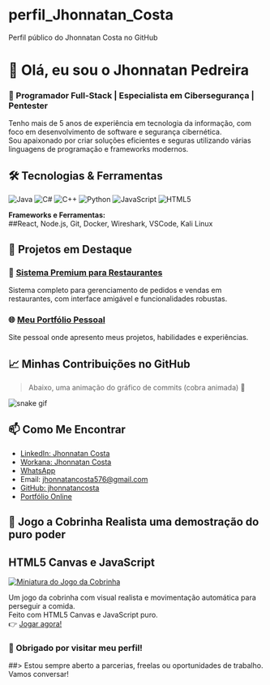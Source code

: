 # perfil_Jhonnatan_Costa
Perfil público do Jhonnatan Costa no GitHub
# 👋 Olá, eu sou o Jhonnatan Pedreira

### 🚀 Programador Full-Stack | Especialista em Cibersegurança | Pentester

Tenho mais de 5 anos de experiência em tecnologia da informação, com foco em desenvolvimento de software e segurança cibernética.  
Sou apaixonado por criar soluções eficientes e seguras utilizando várias linguagens de programação e frameworks modernos.



## 🛠️ Tecnologias & Ferramentas

![Java](https://img.shields.io/badge/Java-ED8B00?style=for-the-badge&logo=java&logoColor=white)
![C#](https://img.shields.io/badge/C%23-239120?style=for-the-badge&logo=c-sharp&logoColor=white)
![C++](https://img.shields.io/badge/C++-00599C?style=for-the-badge&logo=c%2B%2B&logoColor=white)
![Python](https://img.shields.io/badge/Python-3776AB?style=for-the-badge&logo=python&logoColor=white)
![JavaScript](https://img.shields.io/badge/JavaScript-F7DF1E?style=for-the-badge&logo=javascript&logoColor=black)
![HTML5](https://img.shields.io/badge/HTML5-E34F26?style=for-the-badge&logo=html5&logoColor=white)

**Frameworks e Ferramentas:**  
##React, Node.js, Git, Docker, Wireshark, VSCode, Kali Linux



## 🌟 Projetos em Destaque

### 💼 [Sistema Premium para Restaurantes](https://lnkd.in/gSDdjFUA)  
Sistema completo para gerenciamento de pedidos e vendas em restaurantes, com interface amigável e funcionalidades robustas.

### 🌐 [Meu Portfólio Pessoal](https://jhonnatancosta.github.io/portfolio-JHONNATANCOSTA/index.html)  
Site pessoal onde apresento meus projetos, habilidades e experiências.



## 📈 Minhas Contribuições no GitHub

> Abaixo, uma animação do gráfico de commits (cobra animada) 🐍

![snake gif](https://github.com/jhonnatancosta/jhonnatancosta/blob/output/github-contribution-grid-snake.svg)



## 📫 Como Me Encontrar

- [LinkedIn: Jhonnatan Costa](https://www.linkedin.com/in/jhonnatan-costa-programador)
- [Workana: Jhonnatan Costa](https://www.workana.com/freelancer/6df627542189fab1f0516a6e11335434)
- [WhatsApp](https://wa.me/5565992701468)
- Email: jhonnatancosta576@gmail.com  
- [GitHub: jhonnatancosta](https://github.com/jhonnatancosta)
- [Portfólio Online](https://jhonnatancosta.github.io/portfolio-JHONNATANCOSTA/index.html)

## 🐍 Jogo a Cobrinha Realista uma demostração do puro poder 
## HTML5 Canvas e JavaScript

[![Miniatura do Jogo da Cobrinha](https://github.com/jhonnatancosta/perfil_Jhonnatan_Costa/raw/main/cobrinha.gif)](https://jhonnatancosta.github.io/Jogue-a-Cobrinha-Realista/)

Um jogo da cobrinha com visual realista e movimentação automática para perseguir a comida.<br>
Feito com HTML5 Canvas e JavaScript puro.<br>
👉 [Jogar agora!](https://jhonnatancosta.github.io/Jogue-a-Cobrinha-Realista/)


### 🙏 Obrigado por visitar meu perfil!

##> Estou sempre aberto a parcerias, freelas ou oportunidades de trabalho. Vamos conversar!

